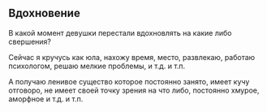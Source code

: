 ## Вдохновение
В какой момент девушки перестали вдохновлять на какие либо свершения?

Сейчас я кручусь как юла, нахожу время, место, развлекаю, работаю психологом, решаю мелкие проблемы, и т.д. и т.п.

А получаю ленивое существо которое постоянно занято, имеет кучу отговоро, не имеет своей точку зрения на что либо, постоянно хмурое, аморфное и т.д. и т.п.


